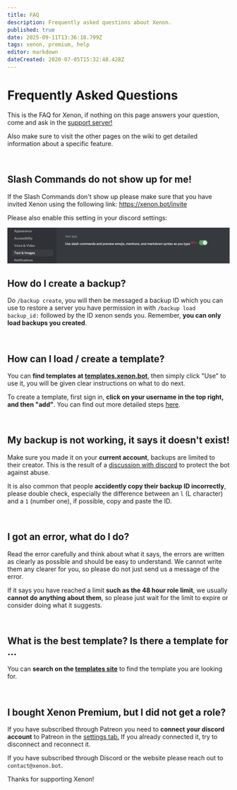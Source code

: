 ```yaml
---
title: FAQ
description: Frequently asked questions about Xenon.
published: true
date: 2025-09-11T13:36:18.799Z
tags: xenon, premium, help
editor: markdown
dateCreated: 2020-07-05T15:32:48.428Z
---
```


# Frequently Asked Questions

This is the FAQ for Xenon, if nothing on this page answers your question, come and ask in the [support server!](https://xenon.bot/support)

Also make sure to visit the other pages on the wiki to get detailed information about a specific feature.

<br />

## Slash Commands do not show up for me!

If the Slash Commands don't show up please make sure that you have invited Xenon using the following link:
https://xenon.bot/invite

Please also enable this setting in your discord settings:

![slash-commands-trouble.png](/slash-commands-trouble.png)
<br />


## How do I create a backup?

Do `/backup create`, you will then be messaged a backup ID which you can use to restore a server you have permission in with `/backup load backup_id:` followed by the ID xenon sends you. Remember, **you can only load backups you created**.

<br />

## How can I load / create a template?

You can **find templates at [templates.xenon.bot](https://templates.xenon.bot)**, then simply click "Use" to use it, you will be given clear instructions on what to do next.

To create a template, first sign in, **click on your username in the top right, and then "add"**. You can find out more detailed steps [here](/templates#creating-a-template).

<br />

## My backup is not working, it says it doesn't exist!

Make sure you made it on your **current account**, backups are limited to their creator. This is the result of a [discussion with discord](https://cdn.discordapp.com/attachments/412360041300230168/480494807823810590/unknown.png) to protect the bot against abuse.

It is also common that people **accidently copy their backup ID incorrectly**, please double check, especially the difference between an `l` (L character) and a `1` (number one), if possible, copy and paste the ID.

<br />

## I got an error, what do I do?

Read the error carefully and think about what it says, the errors are written as clearly as possible and should be easy to understand. We cannot write them any clearer for you, so please do not just send us a message of the error.

If it says you have reached a limit **such as the 48 hour role limit**, we usually **cannot do anything about them**, so please just wait for the limit to expire or consider doing what it suggests.

<br />

## What is the best template? Is there a template for ...

You can **search on the [templates site](https://templates.xenon.bot)** to find the template you are looking for.

<br />

## I bought Xenon Premium, but I did not get a role?

If you have subscribed through Patreon you need to **connect your discord account** to Patreon in the [settings tab.](https://www.patreon.com/settings/apps) If you already connected it, try to disconnect and reconnect it.

If you have subscribed through Discord or the website please reach out to `contact@xenon.bot`.

Thanks for supporting Xenon!

<br />
